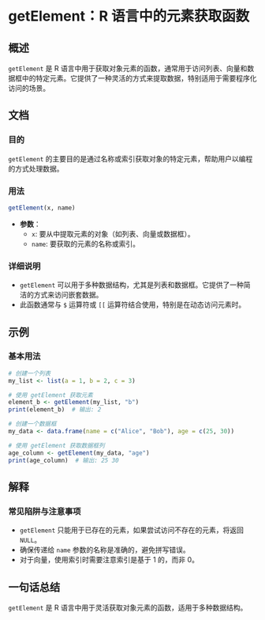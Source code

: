 <!--
Meta Description: # getElement：R 语言中的元素获取函数 ## 概述 `getElement` 是 R 语言中用于获取对象元素的函数，通常用于访问列表、向量和数据框中的特定元素。它提供了一种灵活的方式来提取数据，特别适用于需要程序化访问的场景。 ## 文档 ### 目的 `getElement` 的主要目...
Meta Keywords: getelement, name, my_list, element_b, print
-->

# getElement：R 语言中的元素获取函数

## 概述
`getElement` 是 R 语言中用于获取对象元素的函数，通常用于访问列表、向量和数据框中的特定元素。它提供了一种灵活的方式来提取数据，特别适用于需要程序化访问的场景。

## 文档
### 目的
`getElement` 的主要目的是通过名称或索引获取对象的特定元素，帮助用户以编程的方式处理数据。

### 用法
```R
getElement(x, name)
```
- **参数**：
  - `x`: 要从中提取元素的对象（如列表、向量或数据框）。
  - `name`: 要获取的元素的名称或索引。

### 详细说明
- `getElement` 可以用于多种数据结构，尤其是列表和数据框。它提供了一种简洁的方式来访问嵌套数据。
- 此函数通常与 `$` 运算符或 `[[` 运算符结合使用，特别是在动态访问元素时。

## 示例
### 基本用法
```R
# 创建一个列表
my_list <- list(a = 1, b = 2, c = 3)

# 使用 getElement 获取元素
element_b <- getElement(my_list, "b")
print(element_b)  # 输出: 2

# 创建一个数据框
my_data <- data.frame(name = c("Alice", "Bob"), age = c(25, 30))

# 使用 getElement 获取数据框列
age_column <- getElement(my_data, "age")
print(age_column)  # 输出: 25 30
```

## 解释
### 常见陷阱与注意事项
- `getElement` 只能用于已存在的元素，如果尝试访问不存在的元素，将返回 `NULL`。
- 确保传递给 `name` 参数的名称是准确的，避免拼写错误。
- 对于向量，使用索引时需要注意索引是基于 1 的，而非 0。

## 一句话总结
`getElement` 是 R 语言中用于灵活获取对象元素的函数，适用于多种数据结构。